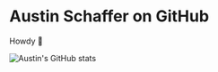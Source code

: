 # Austin Schaffer on GitHub

Howdy :wave:

![Austin's GitHub stats](https://github-readme-stats.vercel.app/api?username=AustinTSchaffer&count_private=true&show_icons=true&theme=gruvbox)
